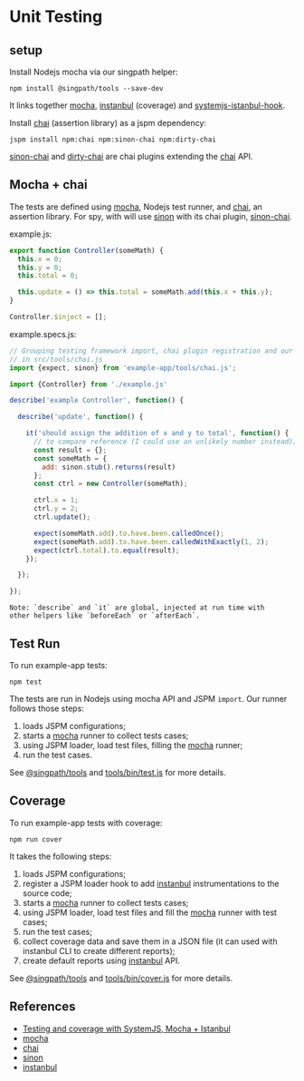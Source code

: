 # Unit Testing

## setup

Install Nodejs mocha via our singpath helper:
```
npm install @singpath/tools --save-dev
```

It links together [mocha], [instanbul] \(coverage) and [systemjs-istanbul-hook].

Install [chai] \(assertion library) as a jspm dependency:
```
jspm install npm:chai npm:sinon-chai npm:dirty-chai

```

[sinon-chai] and [dirty-chai] are chai plugins extending the [chai] API.


## Mocha + chai

The tests are defined using [mocha], Nodejs test runner, and [chai], an
assertion library. For spy, with will use [sinon] with its chai plugin,
[sinon-chai].

example.js:
```js
export function Controller(someMath) {
  this.x = 0;
  this.y = 0;
  this.total = 0;

  this.update = () => this.total = someMath.add(this.x + this.y);
}

Controller.$inject = [];

```

example.specs.js:
```js
// Grouping testing framework import, chai plugin registration and our helpers
// in src/tools/chai.js
import {expect, sinon} from 'example-app/tools/chai.js';

import {Controller} from './example.js'

describe('example Controller', function() {

  describe('update', function() {

    it('should assign the addition of x and y to total', function() {
      // to compare reference (I could use an unlikely number instead);
      const result = {};
      const someMath = {
        add: sinon.stub().returns(result)
      };
      const ctrl = new Controller(someMath);

      ctrl.x = 1;
      ctrl.y = 2;
      ctrl.update();

      expect(someMath.add).to.have.been.calledOnce();
      expect(someMath.add).to.have.been.calledWithExactly(1, 2);
      expect(ctrl.total).to.equal(result);
    });

  });

});

```

    Note: `describe` and `it` are global, injected at run time with
    other helpers like `beforeEach` or `afterEach`.


## Test Run

To run example-app tests:
```shell
npm test
```

The tests are run in Nodejs using mocha API and JSPM `import`. Our
runner follows those steps:

1.  loads JSPM configurations;
2.  starts a [mocha] runner to collect tests cases;
3.  using JSPM loader, load test files, filling the [mocha] runner;
4.  run the test cases.

See [@singpath/tools] and [tools/bin/test.js] for more details.


## Coverage

To run example-app tests with coverage:
```shell
npm run cover
```

It takes the following steps:

1.  loads JSPM configurations;
2.  register a JSPM loader hook to add [instanbul] instrumentations to the
    source code;
3.  starts a [mocha] runner to collect tests cases;
4.  using JSPM loader, load test files and fill the [mocha] runner with test
    cases;
5.  run the test cases;
6.  collect coverage data and save them in a JSON file (it can used with
    instanbul CLI to create different reports);
7.  create default reports using [instanbul] API.


See [@singpath/tools] and [tools/bin/cover.js] for more details.


## References

- [Testing and coverage with SystemJS, Mocha + Istanbul](http://guybedford.com/systemjs-mocha-istanbul)
- [mocha]
- [chai]
- [sinon]
- [instanbul]


[mocha]: https://mochajs.org/
[chai]: http://chaijs.com/
[sinon]: http://sinonjs.org/
[sinon-chai]: https://github.com/domenic/sinon-chai
[dirty-chai]: https://www.npmjs.com/package/dirty-chai
[instanbul]: https://gotwarlost.github.io/istanbul/
[systemjs-istanbul-hook]: https://www.npmjs.com/package/systemjs-istanbul-hook
[@singpath/tools]: https://www.npmjs.com/package/@singpath/tools
[tools/bin/test.js]: ../tools/bin/test.js
[tools/bin/cover.js]: ../tools/bin/cover.js
